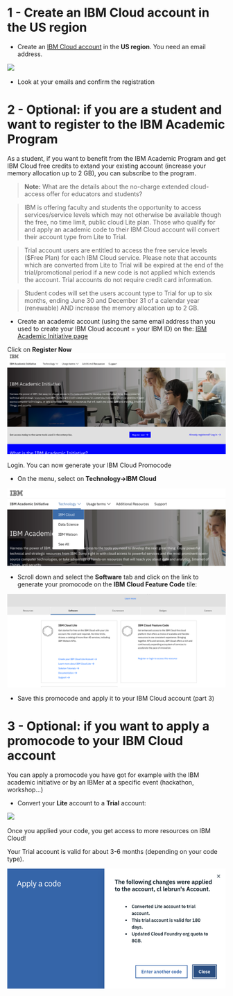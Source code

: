 
# 1 - Create an IBM Cloud account in the US region

+ Create an [IBM Cloud account](https://cloud.ibm.com/registration/standard2
) in the **US region**. You need an email address.

<img src="./images/cloud-registration.gif"/>

+ Look at your emails and confirm the registration

# 2 - Optional: if you are a student and want to register to the IBM Academic Program

As a student, if you want to benefit from the IBM Academic Program and get IBM Cloud free credits to extand your existing account (increase your memory allocation up to 2 GB),
you can subscribe to the program.

> **Note:** What are the details about the no-charge extended cloud-access offer for educators and students?

> IBM is offering faculty and students the opportunity to access services/service levels which may not otherwise be available though the free, no time limit, public cloud Lite plan. Those who qualify for and apply an academic code to their IBM Cloud account will convert their account type from Lite to Trial.

> Trial account users are entitled to access the free service levels ($Free Plan) for each IBM Cloud service. Please note that accounts which are converted from Lite to Trial will be expired at the end of the trial/promotional period if a new code is not applied which extends the account. Trial accounts do not require credit card information.


> Student codes will set the users account type to Trial for up to six months, ending June 30 and December 31 of a calendar year (renewable) AND increase the memory allocation up to 2 GB.

+ Create an academic account (using the same email address than you used to create your IBM Cloud account = your IBM ID) on the: [IBM Academic Initiative page](ibm.biz/academic)

Click on **Register Now**
<img src="./images/academic-page.png"/>

Login. You can now generate your IBM Cloud Promocode

+ On the menu, select on **Technology->IBM Cloud**
<img src="./images/academic-menu.png"/>


+ Scroll down and select the **Software** tab and click on the link to generate your promocode on the **IBM Cloud Feature Code** tile:
<img src="./images/IBM-cloud-generate.png"/>

+ Save this promocode and apply it to your IBM Cloud account (part 3)

# 3 - Optional: if you want to apply a promocode to your IBM Cloud account

You can apply a promocode you have got for example with the IBM academic initiative or by an IBMer at a specific event (hackathon, workshop...)

+ Convert your **Lite** account to a **Trial** account:

<img src="./images/code.gif"/>

Once you applied your code, you get access to more resources on IBM Cloud!

Your Trial account is valid for about 3-6 months (depending on your code type).

<img src="./images/codeapplied.png"/>
